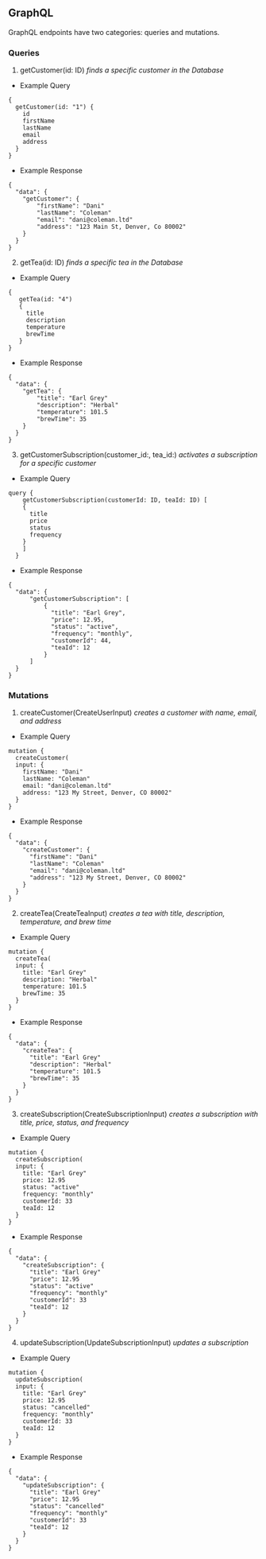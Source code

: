 ## GraphQL

GraphQL endpoints have two categories: queries and mutations.

### Queries

1. getCustomer(id: ID) *finds a specific customer in the Database*

* Example Query

```
{
  getCustomer(id: "1") {
    id
    firstName
    lastName
    email
    address
  }
}
```

* Example Response

```
{ 
  "data": {
    "getCustomer": {
        "firstName": "Dani"
        "lastName": "Coleman"
        "email": "dani@coleman.ltd"
        "address": "123 Main St, Denver, Co 80002"
    }
  }
}
```

2. getTea(id: ID) *finds a specific tea in the Database*

* Example Query

```
{
   getTea(id: "4")
   {
     title
     description
     temperature
     brewTime
   }
}
 ```

* Example Response

```
{ 
  "data": {
    "getTea": {
        "title": "Earl Grey"
        "description": "Herbal"
        "temperature": 101.5
        "brewTime": 35
    }
  }
}
```
3. getCustomerSubscription(customer_id:, tea_id:) *activates a subscription for a specific customer*

* Example Query

```
query {
    getCustomerSubscription(customerId: ID, teaId: ID) [
    {
      title
      price
      status
      frequency
    }
    ]
  }
```

* Example Response

```
{
  "data": {
      "getCustomerSubscription": [
          {
            "title": "Earl Grey",
            "price": 12.95,
            "status": "active",
            "frequency": "monthly",
            "customerId": 44,
            "teaId": 12
          }
      ]
  }
}
```

### Mutations

1. createCustomer(CreateUserInput) *creates a customer with name, email, and address*

* Example Query

```
mutation {
  createCustomer(
  input: {
    firstName: "Dani"
    lastName: "Coleman"
    email: "dani@coleman.ltd"
    address: "123 My Street, Denver, CO 80002"
  }
}
```

* Example Response

```
{
  "data": {
    "createCustomer": {
      "firstName": "Dani"
      "lastName": "Coleman"
      "email": "dani@coleman.ltd"
      "address": "123 My Street, Denver, CO 80002"
    }
  }
}
```

2. createTea(CreateTeaInput) *creates a tea with title, description, temperature, and brew time*

* Example Query

```
mutation {
  createTea(
  input: {
    title: "Earl Grey"
    description: "Herbal"
    temperature: 101.5
    brewTime: 35
  }
}
```

* Example Response

```
{
  "data": {
    "createTea": {
      "title": "Earl Grey"
      "description": "Herbal"
      "temperature": 101.5
      "brewTime": 35
    }
  }
}
```

3. createSubscription(CreateSubscriptionInput) *creates a subscription with title, price, status, and frequency*

* Example Query

```
mutation {
  createSubscription(
  input: {
    title: "Earl Grey"
    price: 12.95
    status: "active"
    frequency: "monthly"
    customerId: 33
    teaId: 12
  }
}
```

* Example Response

```
{
  "data": {
    "createSubscription": {
      "title": "Earl Grey"
      "price": 12.95
      "status": "active"
      "frequency": "monthly"
      "customerId": 33
      "teaId": 12
    }
  }
}
```

4. updateSubscription(UpdateSubscriptionInput) *updates a subscription*

* Example Query

```
mutation {
  updateSubscription(
  input: {
    title: "Earl Grey"
    price: 12.95
    status: "cancelled"
    frequency: "monthly"
    customerId: 33
    teaId: 12
  }
}
```

* Example Response

```
{
  "data": {
    "updateSubscription": {
      "title": "Earl Grey"
      "price": 12.95
      "status": "cancelled"
      "frequency": "monthly"
      "customerId": 33
      "teaId": 12
    }
  }
}
```
